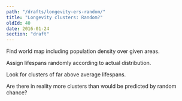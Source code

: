 ```yaml
---
path: "/drafts/longevity-ers-random/"
title: "Longevity clusters: Random?"
oldId: 40
date: 2016-01-24
section: "draft"
---
```

Find world map including population density over given areas.

Assign lifespans randomly according to actual distribution.

Look for clusters of far above average lifespans.

Are there in reality more clusters than would be predicted by random chance?